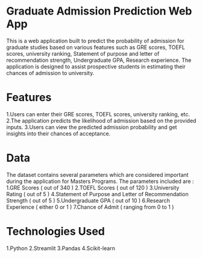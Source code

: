 # Graduate Admission Prediction Web App

This is a web application built to predict the probability of admission for graduate studies based on various features such as GRE scores, TOEFL scores, university ranking, Statement of purpose and letter of recommendation strength, Undergraduate GPA, Research experience. The application is designed to assist prospective students in estimating their chances of admission to university.

# Features

1.Users can enter their GRE scores, TOEFL scores, university ranking, etc.
2.The application predicts the likelihood of admission based on the provided inputs.
3.Users can view the predicted admission probability and get insights into their chances of acceptance.

# Data

The dataset contains several parameters which are considered important during the application for Masters Programs.
The parameters included are :
1.GRE Scores ( out of 340 )
2.TOEFL Scores ( out of 120 )
3.University Rating ( out of 5 )
4.Statement of Purpose and Letter of Recommendation Strength ( out of 5 )
5.Undergraduate GPA ( out of 10 )
6.Research Experience ( either 0 or 1 )
7.Chance of Admit ( ranging from 0 to 1 )

# Technologies Used

1.Python
2.Streamlit
3.Pandas
4.Scikit-learn
